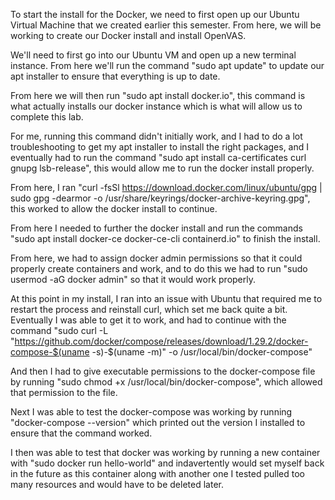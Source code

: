 To start the install for the Docker, we need to first open up our Ubuntu Virtual Machine that we created earlier this semester. From here, we will be working to create our Docker install and install OpenVAS.

We'll need to first go into our Ubuntu VM and open up a new terminal instance. From here we'll run the command "sudo apt update" to update our apt installer to ensure that everything is up to date.

From here we will then run "sudo apt install docker.io", this command is what actually installs our docker instance which is what will allow us to complete this lab. 

For me, running this command didn't initially work, and I had to do a lot troubleshooting to get my apt installer to install the right packages, and I eventually had to run the command "sudo apt install ca-certificates curl gnupg lsb-release", this would allow me to run the docker install properly.

From here, I ran "curl -fsSl https://download.docker.com/linux/ubuntu/gpg | sudo gpg -dearmor -o /usr/share/keyrings/docker-archive-keyring.gpg", this worked to allow the docker install to continue.

From here I needed to further the docker install and run the commands "sudo apt install docker-ce docker-ce-cli containerd.io" to finish the install.

From here, we had to assign docker admin permissions so that it could properly create containers and work, and to do this we had to run "sudo usermod -aG docker admin" so that it would work properly. 

At this point in my install, I ran into an issue with Ubuntu that required me to restart the process and reinstall curl, which set me back quite a bit. Eventually I was able to get it to work, and had to continue with the command "sudo curl -L "https://github.com/docker/compose/releases/download/1.29.2/docker-compose-$(uname -s)-$(uname -m)" -o /usr/local/bin/docker-compose" 

And then I had to give executable permissions to the docker-compose file by running "sudo chmod +x /usr/local/bin/docker-compose", which allowed that permission to the file. 

Next I was able to test the docker-compose was working by running "docker-compose --version" which printed out the version I installed to ensure that the command worked. 

I then was able to test that docker was working by running a new container with "sudo docker run hello-world" and indavertently would set myself back in the future as this container along with another one I tested pulled too many resources and would have to be deleted later. 
